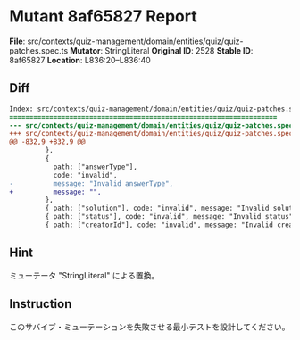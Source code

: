# Mutant 8af65827 Report

**File**: src/contexts/quiz-management/domain/entities/quiz/quiz-patches.spec.ts
**Mutator**: StringLiteral
**Original ID**: 2528
**Stable ID**: 8af65827
**Location**: L836:20–L836:40

## Diff

```diff
Index: src/contexts/quiz-management/domain/entities/quiz/quiz-patches.spec.ts
===================================================================
--- src/contexts/quiz-management/domain/entities/quiz/quiz-patches.spec.ts	original
+++ src/contexts/quiz-management/domain/entities/quiz/quiz-patches.spec.ts	mutated #2528
@@ -832,9 +832,9 @@
         },
         {
           path: ["answerType"],
           code: "invalid",
-          message: "Invalid answerType",
+          message: "",
         },
         { path: ["solution"], code: "invalid", message: "Invalid solution" },
         { path: ["status"], code: "invalid", message: "Invalid status" },
         { path: ["creatorId"], code: "invalid", message: "Invalid creatorId" },
```

## Hint

ミューテータ "StringLiteral" による置換。

## Instruction

このサバイブ・ミューテーションを失敗させる最小テストを設計してください。
